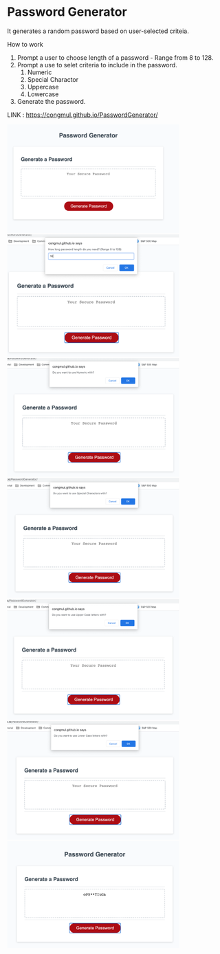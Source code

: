 # Password Generator
It generates a random password based on user-selected criteia.

How to work
1. Prompt a user to choose length of a password - Range from 8 to 128.
2. Prompt a use to selet criteria to include in the password.
    1) Numeric
    2) Special Charactor
    3) Uppercase
    4) Lowercase
3. Generate the password.

LINK : https://congmul.github.io/PasswordGenerator/


<img src ="./assets/img/README/img01.png" width="400">      <img src ="./assets/img/README/img02.png" width="400"> 
<img src ="./assets/img/README/img03.png" width="400">      <img src ="./assets/img/README/img04.png" width="400">
<img src ="./assets/img/README/img05.png" width="400">      <img src ="./assets/img/README/img06.png" width="400">
<img src ="./assets/img/README/img07.png" width="400">


